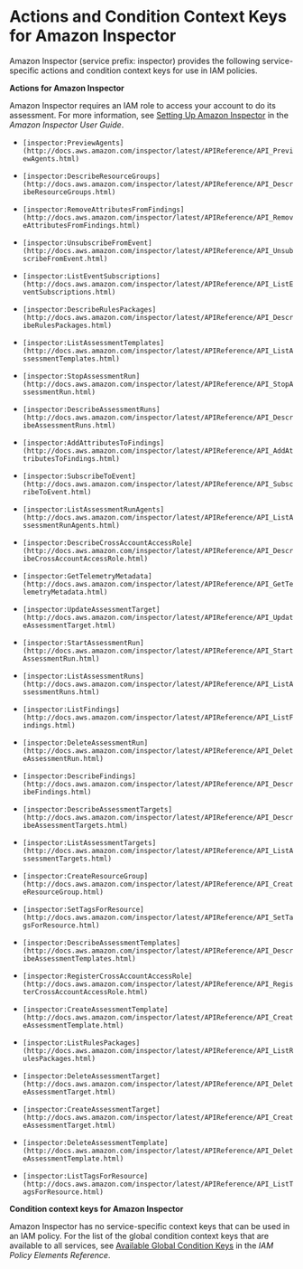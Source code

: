 # Actions and Condition Context Keys for Amazon Inspector<a name="list_inspector"></a>

Amazon Inspector \(service prefix: inspector\) provides the following service\-specific actions and condition context keys for use in IAM policies\.

**Actions for Amazon Inspector**

Amazon Inspector requires an IAM role to access your account to do its assessment\. For more information, see [Setting Up Amazon Inspector](http://docs.aws.amazon.com/inspector/latest/userguide/inspector_settingup.html) in the *Amazon Inspector User Guide*\.

+ `[inspector:PreviewAgents](http://docs.aws.amazon.com/inspector/latest/APIReference/API_PreviewAgents.html)`

+ `[inspector:DescribeResourceGroups](http://docs.aws.amazon.com/inspector/latest/APIReference/API_DescribeResourceGroups.html)`

+ `[inspector:RemoveAttributesFromFindings](http://docs.aws.amazon.com/inspector/latest/APIReference/API_RemoveAttributesFromFindings.html)`

+ `[inspector:UnsubscribeFromEvent](http://docs.aws.amazon.com/inspector/latest/APIReference/API_UnsubscribeFromEvent.html)`

+ `[inspector:ListEventSubscriptions](http://docs.aws.amazon.com/inspector/latest/APIReference/API_ListEventSubscriptions.html)`

+ `[inspector:DescribeRulesPackages](http://docs.aws.amazon.com/inspector/latest/APIReference/API_DescribeRulesPackages.html)`

+ `[inspector:ListAssessmentTemplates](http://docs.aws.amazon.com/inspector/latest/APIReference/API_ListAssessmentTemplates.html)`

+ `[inspector:StopAssessmentRun](http://docs.aws.amazon.com/inspector/latest/APIReference/API_StopAssessmentRun.html)`

+ `[inspector:DescribeAssessmentRuns](http://docs.aws.amazon.com/inspector/latest/APIReference/API_DescribeAssessmentRuns.html)`

+ `[inspector:AddAttributesToFindings](http://docs.aws.amazon.com/inspector/latest/APIReference/API_AddAttributesToFindings.html)`

+ `[inspector:SubscribeToEvent](http://docs.aws.amazon.com/inspector/latest/APIReference/API_SubscribeToEvent.html)`

+ `[inspector:ListAssessmentRunAgents](http://docs.aws.amazon.com/inspector/latest/APIReference/API_ListAssessmentRunAgents.html)`

+ `[inspector:DescribeCrossAccountAccessRole](http://docs.aws.amazon.com/inspector/latest/APIReference/API_DescribeCrossAccountAccessRole.html)`

+ `[inspector:GetTelemetryMetadata](http://docs.aws.amazon.com/inspector/latest/APIReference/API_GetTelemetryMetadata.html)`

+ `[inspector:UpdateAssessmentTarget](http://docs.aws.amazon.com/inspector/latest/APIReference/API_UpdateAssessmentTarget.html)`

+ `[inspector:StartAssessmentRun](http://docs.aws.amazon.com/inspector/latest/APIReference/API_StartAssessmentRun.html)`

+ `[inspector:ListAssessmentRuns](http://docs.aws.amazon.com/inspector/latest/APIReference/API_ListAssessmentRuns.html)`

+ `[inspector:ListFindings](http://docs.aws.amazon.com/inspector/latest/APIReference/API_ListFindings.html)`

+ `[inspector:DeleteAssessmentRun](http://docs.aws.amazon.com/inspector/latest/APIReference/API_DeleteAssessmentRun.html)`

+ `[inspector:DescribeFindings](http://docs.aws.amazon.com/inspector/latest/APIReference/API_DescribeFindings.html)`

+ `[inspector:DescribeAssessmentTargets](http://docs.aws.amazon.com/inspector/latest/APIReference/API_DescribeAssessmentTargets.html)`

+ `[inspector:ListAssessmentTargets](http://docs.aws.amazon.com/inspector/latest/APIReference/API_ListAssessmentTargets.html)`

+ `[inspector:CreateResourceGroup](http://docs.aws.amazon.com/inspector/latest/APIReference/API_CreateResourceGroup.html)`

+ `[inspector:SetTagsForResource](http://docs.aws.amazon.com/inspector/latest/APIReference/API_SetTagsForResource.html)`

+ `[inspector:DescribeAssessmentTemplates](http://docs.aws.amazon.com/inspector/latest/APIReference/API_DescribeAssessmentTemplates.html)`

+ `[inspector:RegisterCrossAccountAccessRole](http://docs.aws.amazon.com/inspector/latest/APIReference/API_RegisterCrossAccountAccessRole.html)`

+ `[inspector:CreateAssessmentTemplate](http://docs.aws.amazon.com/inspector/latest/APIReference/API_CreateAssessmentTemplate.html)`

+ `[inspector:ListRulesPackages](http://docs.aws.amazon.com/inspector/latest/APIReference/API_ListRulesPackages.html)`

+ `[inspector:DeleteAssessmentTarget](http://docs.aws.amazon.com/inspector/latest/APIReference/API_DeleteAssessmentTarget.html)`

+ `[inspector:CreateAssessmentTarget](http://docs.aws.amazon.com/inspector/latest/APIReference/API_CreateAssessmentTarget.html)`

+ `[inspector:DeleteAssessmentTemplate](http://docs.aws.amazon.com/inspector/latest/APIReference/API_DeleteAssessmentTemplate.html)`

+ `[inspector:ListTagsForResource](http://docs.aws.amazon.com/inspector/latest/APIReference/API_ListTagsForResource.html)`

**Condition context keys for Amazon Inspector**

Amazon Inspector has no service\-specific context keys that can be used in an IAM policy\. For the list of the global condition context keys that are available to all services, see [Available Global Condition Keys](reference_policies_condition-keys.md#AvailableKeys) in the *IAM Policy Elements Reference*\.